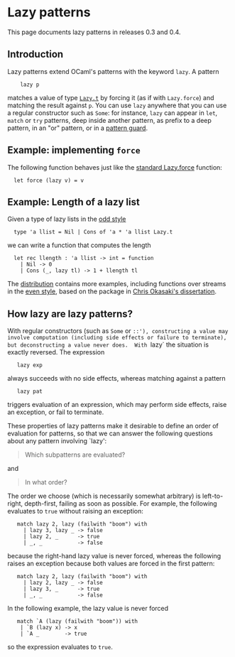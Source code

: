 # Lazy patterns #

This page documents lazy patterns in releases 0.3 and 0.4.

## Introduction ##

Lazy patterns extend OCaml's patterns with the keyword `lazy`.  A
pattern

```
    lazy p
```

matches a value of type
[`Lazy.t`](http://caml.inria.fr/pub/docs/manual-ocaml/libref/Lazy.html)
by forcing it (as if with `Lazy.force`) and matching the result
against `p`.  You can use `lazy` anywhere that you can use a regular
constructor such as `Some`: for instance, `lazy` can appear in `let`,
`match` or `try` patterns, deep inside another pattern, as prefix to a
deep pattern, in an "or" pattern, or in a [pattern guard](PatternGuards.md).

## Example: implementing `force` ##

The following function behaves just like the
[standard Lazy.force](http://caml.inria.fr/pub/docs/manual-ocaml/libref/Lazy.html) function:

```
  let force (lazy v) = v
```

## Example: Length of a lazy list ##

Given a type of lazy lists in the
[odd style](http://citeseer.ist.psu.edu/182358.html)

```
  type 'a llist = Nil | Cons of 'a * 'a llist Lazy.t
```

we can write a function that computes the length

```
  let rec llength : 'a llist -> int = function
    | Nil -> 0
    | Cons (_, lazy tl) -> 1 + llength tl
```

The [distribution](http://code.google.com/p/ocaml-patterns/downloads/list) contains more examples, including functions over streams
in the [even style](http://citeseer.ist.psu.edu/182358.html), based on
the package in
[Chris Okasaki's dissertation](http://www.cs.cmu.edu/afs/cs.cmu.edu/project/fox/mosaic/papers/cokasaki-thesis.ps).

## How lazy are lazy patterns? ##

With regular constructors (such as `Some` or `::'), constructing a
value may involve computation (including side effects or failure to
terminate), but deconstructing a value never does.  With `lazy` the
situation is exactly reversed.  The expression

```
   lazy exp
```

always succeeds with no side effects, whereas matching against a
pattern

```
   lazy pat
```

triggers evaluation of an expression, which may perform side effects,
raise an exception, or fail to terminate.

These properties of lazy patterns make it desirable to define an order
of evaluation for patterns, so that we can answer the following
questions about any pattern involving `lazy':

> Which subpatterns are evaluated?

and

> In what order?

The order we choose (which is necessarily somewhat arbitrary) is
left-to-right, depth-first, failing as soon as possible.  For example,
the following evaluates to `true` without raising an exception:

```
   match lazy 2, lazy (failwith "boom") with
     | lazy 3, lazy _ -> false
     | lazy 2, _      -> true
     | _, _           -> false
```

because the right-hand lazy value is never forced, whereas the
following raises an exception because both values are forced in the
first pattern:

```
   match lazy 2, lazy (failwith "boom") with
     | lazy 2, lazy _ -> false
     | lazy 3, _      -> true
     | _, _           -> false
```

In the following example, the lazy value is never forced

```
   match `A (lazy (failwith "boom")) with
    | `B (lazy x) -> x
    | `A _        -> true
```

so the expression evaluates to `true`.